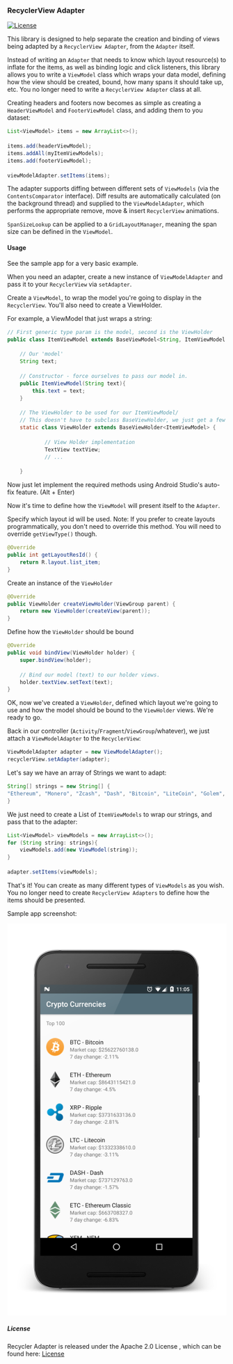 ### RecyclerView Adapter

[![License](http://img.shields.io/badge/license-APACHE2-blue.svg)](NOTICE)

This library is designed to help separate the creation and binding of views being adapted by a `RecyclerView Adapter`, from the `Adapter` itself.

Instead of writing an `Adapter` that needs to know which layout resource(s) to inflate for the items, as well as binding logic and click listeners, this library allows you to write a `ViewModel` class which wraps your data model, defining how the view should be created, bound, how many spans it should take up, etc. You no longer need to write a `RecyclerView Adapter` class at all.

Creating headers and footers now becomes as simple as creating a `HeaderViewModel` and `FooterViewModel` class, and adding them to you dataset:

```java
List<ViewModel> items = new ArrayList<>();

items.add(headerViewModel);
items.addAll(myItemViewModels);
items.add(footerViewModel);

viewModelAdapter.setItems(items);
```

The adapter supports diffing between different sets of `ViewModels` (via the `ContentsComparator` interface). Diff results are automatically calculated (on the background thread) and supplied to the `ViewModelAdapter`, which performs the appropriate remove, move & insert `RecyclerView` animations.

`SpanSizeLookup` can be applied to a `GridLayoutManager`, meaning the span size can be defined in the `ViewModel`.

#### Usage

See the sample app for a very basic example.

When you need an adapter, create a new instance of `ViewModelAdapter` and pass it to your `RecyclerView` via `setAdapter`.

Create a `ViewModel`, to wrap the model you're going to display in the `RecyclerView`. You'll also need to create a ViewHolder.

For example, a ViewModel that just wraps a string:

```java
// First generic type param is the model, second is the ViewHolder
public class ItemViewModel extends BaseViewModel<String, ItemViewModel.ViewHolder>

    // Our 'model'
    String text;

    // Constructor - force ourselves to pass our model in.
    public ItemViewModel(String text){
        this.text = text;
    }

    // The ViewHolder to be used for our ItemViewModel/
    // This doesn't have to subclass BaseViewHolder, we just get a few perks if it does.
    static class ViewHolder extends BaseViewHolder<ItemViewModel> {

            // View Holder implementation
            TextView textView;
            // ...

    }
```

Now just let implement the required methods using Android Studio's auto-fix feature. (Alt + Enter)

Now it's time to define how the `ViewModel` will present itself to the `Adapter`.

Specify which layout id will be used. Note: If you prefer to create layouts programmatically, you don't need to override this method. You will need to override `getViewType()` though.
```java
@Override
public int getLayoutResId() {
    return R.layout.list_item;
}
```

Create an instance of the `ViewHolder`
```java
@Override
public ViewHolder createViewHolder(ViewGroup parent) {
    return new ViewHolder(createView(parent));
}
```

Define how the `ViewHolder` should be bound
```java
@Override
public void bindView(ViewHolder holder) {
    super.bindView(holder);

    // Bind our model (text) to our holder views.
    holder.textView.setText(text);
}
```

OK, now we've created a `ViewHolder`, defined which layout we're going to use and how the model should be bound to the `ViewHolder` views. We're ready to go.

Back in our controller (`Activity`/`Fragment`/`ViewGroup`/whatever), we just attach a `ViewModelAdapter` to the `RecyclerView`:

```java
ViewModelAdapter adapter = new ViewModelAdapter();
recyclerView.setAdapter(adapter);
```

Let's say we have an array of Strings we want to adapt:
```java
String[] strings = new String[] {
"Ethereum", "Monero", "Zcash", "Dash", "Bitcoin", "LiteCoin", "Golem", "Sia"
}
```

We just need to create a List of `ItemViewModels` to wrap our strings, and pass that to the adapter:

```java
List<ViewModel> viewModels = new ArrayList<>();
for (String string: strings){
    viewModels.add(new ViewModel(string));
}

adapter.setItems(viewModels);
```

That's it! You can create as many different types of `ViewModels` as you wish. You no longer need to create `RecyclerView Adapters` to define how the items should be presented.

Sample app screenshot:

![Screenshot](art/screenshot.png)

##### License

Recycler Adapter is released under the Apache 2.0 License , which can be found here: [License](LICENSE.md)